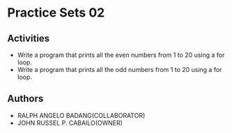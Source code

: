# Practice Sets 02

## Activities
- Write a program that prints all the even numbers from 1 to 20 using a for loop.
- Write a program that prints all the odd numbers from 1 to 20 using a for loop.

## Authors
- RALPH ANGELO BADANG(COLLABORATOR)
- JOHN RUSSEL P. CABAILO(OWNER)
